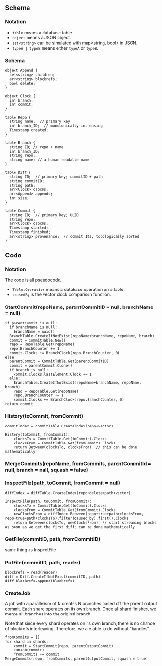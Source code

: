 ## Schema

### Notation

* `table` means a database table.
* `object` means a JSON object.
* `set<string>` can be simulated with map<string, bool> in JSON.
* `typeA | typeB` means either `typeA` or `typeB`.

### Schema

```
object Append {
  set<string> children;
  arr<string> blockrefs;
  bool delete;
}

object Clock {
  int branch;
  int commit;
}

table Repo {
  string name;  // primary key
  int branch_ID;  // monotonically increasing
  Timestamp created;
}

table Branch {
  string ID; // repo + name
  int branch_ID;
  string repo;
  string name; // a human readable name
}

table Diff {
  string ID;  // primary key; commitID + path
  string commitID;
  string path;
  arr<Clock> clocks;
  arr<Append> appends;
  int size;
}

table Commit {
  string ID;  // primary key; UUID
  string repo;
  arr<Clock> clocks;
  Timestamp started;
  Timestamp finished;
  arr<string> provenance;  // commit IDs, topologically sorted
}
```

## Code

### Notation

The code is all pseudocode.

* `Table.Operation` means a database operation on a table.
* `causedBy` is the vector clock comparison function.

### StartCommit(repoName, parentCommitID = null, branchName = null)

```
if parentCommit is null:
  if branchName is null:
    branchName = uuid()
  BranchTable.CreateIfNotExist(repoName+branchName, repoName, branch)
  commit = CommitTable.New()
  repo = RepoTable.Get(repoName)
  repo.BranchCounter += 1
  commit.Clocks += BranchClock(repo.BranchCounter, 0)
else:
  parentCommit = CommitTable.Get(parentCommitID)
  commit = parentCommit.Clone()
  if branch is null:
    commit.Clocks.lastElement.Clock += 1
  else:
    BranchTable.CreateIfNotExist(repoName+branchName, repoName, branch)
    repo = RepoTable.Get(repoName)
    repo.BranchCounter += 1
    commit.Clocks += BranchClock(repo.BranchCounter, 0)
return commit
```

### History(toCommit, fromCommit)

```
commitIndex = commitTable.CreateIndex(repo+vector)

History(toCommit, fromCommit):
    clocksTo = CommitTable.Get(toCommit).Clocks
    clocksFrom = CommitTable.Get(fromCommit).Clocks
    return Between(clocksTo, clocksFrom)  // this can be done mathematically
```

### MergeCommits(repoName, fromCommits, parentCommitId = null, branch = null, squash = false)

### InspectFile(path, toCommit, fromCommit = null)

```
diffIndex = diffTable.CreateIndex(repo+delete+path+vector)

InspectFile(path, toCommit, fromCommit):
    clocksTo = CommitTable.Get(toCommit).Clocks
    clocksFrom = CommitTable.Get(fromCommit).Clocks
    newClocksFrom = diffIndex.Between(repo+true+path+clocksFrom, repo+true+path+clocksTo).filter(caused_by).first().Clocks
    return Between(clocksTo, newClocksFrom)  // start streaming blocks as soon as we get the first diff; can be done mathematically
```

### GetFile(commitID, path, fromCommitID)

same thing as InspectFile

### PutFile(commitID, path, reader)

```
blockrefs = read(reader)
diff = Diff.CreateIfNotExist(commitID, path)
diff.blockrefs.append(blockrefs)
```

### CreateJob

A job with a parallelism of N creates N branches based off the parent output commit.  Each shard operates on its own branch.  Once all shard finishes, we merge all branches into the original branch.

Note that since every shard operates on its own branch, there is no chance of blockrefs interleaving.  Therefore, we are able to do without "handles".

```
fromCommits = []
for shard in shards:
    commit = StartCommit(repo, parentOutputCommit)
    runJob(commit)
    fromCommits += commit
MergeCommits(repo, fromCommits, parentOutputCommit, squash = true)
```
